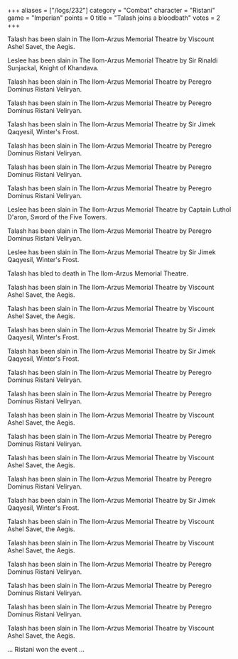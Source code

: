 +++
aliases = ["/logs/232"]
category = "Combat"
character = "Ristani"
game = "Imperian"
points = 0
title = "Talash joins a bloodbath"
votes = 2
+++

Talash has been slain in The Ilom-Arzus Memorial Theatre by Viscount Ashel
Savet, the Aegis.

Leslee has been slain in The Ilom-Arzus Memorial Theatre by Sir Rinaldi
Sunjackal, Knight of Khandava.

Talash has been slain in The Ilom-Arzus Memorial Theatre by Peregro Dominus
Ristani Veliryan.

Talash has been slain in The Ilom-Arzus Memorial Theatre by Peregro Dominus
Ristani Veliryan.

Talash has been slain in The Ilom-Arzus Memorial Theatre by Sir Jimek Qaqyesil,
Winter's Frost.

Talash has been slain in The Ilom-Arzus Memorial Theatre by Peregro Dominus
Ristani Veliryan.

Talash has been slain in The Ilom-Arzus Memorial Theatre by Peregro Dominus
Ristani Veliryan.

Talash has been slain in The Ilom-Arzus Memorial Theatre by Peregro Dominus
Ristani Veliryan.

Leslee has been slain in The Ilom-Arzus Memorial Theatre by Captain Luthol
D'aron, Sword of the Five Towers.

Talash has been slain in The Ilom-Arzus Memorial Theatre by Peregro Dominus
Ristani Veliryan.

Leslee has been slain in The Ilom-Arzus Memorial Theatre by Sir Jimek Qaqyesil,
Winter's Frost.

Talash has bled to death in The Ilom-Arzus Memorial Theatre.

Talash has been slain in The Ilom-Arzus Memorial Theatre by Viscount Ashel
Savet, the Aegis.

Talash has been slain in The Ilom-Arzus Memorial Theatre by Viscount Ashel
Savet, the Aegis.

Talash has been slain in The Ilom-Arzus Memorial Theatre by Sir Jimek Qaqyesil,
Winter's Frost.

Talash has been slain in The Ilom-Arzus Memorial Theatre by Sir Jimek Qaqyesil,
Winter's Frost.

Talash has been slain in The Ilom-Arzus Memorial Theatre by Peregro Dominus
Ristani Veliryan.

Talash has been slain in The Ilom-Arzus Memorial Theatre by Peregro Dominus
Ristani Veliryan.

Talash has been slain in The Ilom-Arzus Memorial Theatre by Viscount Ashel
Savet, the Aegis.

Talash has been slain in The Ilom-Arzus Memorial Theatre by Peregro Dominus
Ristani Veliryan.

Talash has been slain in The Ilom-Arzus Memorial Theatre by Viscount Ashel
Savet, the Aegis.

Talash has been slain in The Ilom-Arzus Memorial Theatre by Peregro Dominus
Ristani Veliryan.

Talash has been slain in The Ilom-Arzus Memorial Theatre by Sir Jimek Qaqyesil,
Winter's Frost.

Talash has been slain in The Ilom-Arzus Memorial Theatre by Viscount Ashel
Savet, the Aegis.

Talash has been slain in The Ilom-Arzus Memorial Theatre by Viscount Ashel
Savet, the Aegis.

Talash has been slain in The Ilom-Arzus Memorial Theatre by Peregro Dominus
Ristani Veliryan.

Talash has been slain in The Ilom-Arzus Memorial Theatre by Peregro Dominus
Ristani Veliryan.

Talash has been slain in The Ilom-Arzus Memorial Theatre by Peregro Dominus
Ristani Veliryan.

Talash has been slain in The Ilom-Arzus Memorial Theatre by Viscount Ashel
Savet, the Aegis.

... Ristani won the event ...